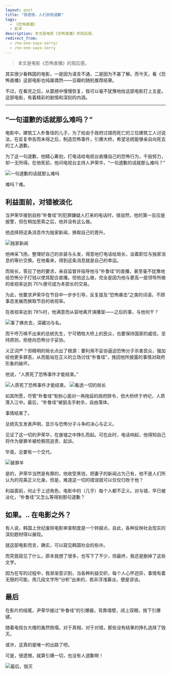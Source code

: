 ```yaml
---
layout: post
title: "很遗憾，人们拒绝道歉"
tags:
  - 《恐怖直播》
  - 影评
description: 本文是电影《恐怖直播》的观后感。
redirect_from:
  - /no-one-says-sorry/
  - /no-one-says-sorry
---
```


> 本文是电影《恐怖直播》的观后感。

其实很少看韩国的电影，一是因为语言不通，二是因为不甚了解。而今天，看《恐怖直播》这部电影也纯属偶然——豆瓣的随机推荐结果。

不过，在看完之后，从震撼中慢慢恢复，我可以毫不犹豫地给这部电影打上五星。这部电影，有着精彩的剧情和深刻的内涵。

---

## “一句道歉的话就那么难吗？”

电影中，建筑工人朴鲁珪的儿子，为了给由于政府过错而死亡的三位建筑工人讨说法，在反复申告而未得之后，制造恐怖事件，引爆大桥，希望总统能够亲自向死去的工人道歉。

为了这一句道歉，他精心筹划，打电话给电视台直播自己的恐怖行为，千般努力，却一无所得。在他死前，他问电视台主持人尹荣华，“一句道歉的话就那么难吗？”

![一句道歉的话就那么难吗](/image/8817191-776c6ed8b931e305.webp)

难吗？难。

## 利益面前，对错被淡化

当尹荣华接到自称“朴鲁珪”的犯罪嫌疑人打来的电话时，很自然，他的第一反应是报警，但在稍加思索之后，他并没有这么做。

他选择把这条消息作为独家新闻，换取自己的晋升。

![独家新闻](/image/8817191-f2a6ad06032a3f3f.webp)

他神采飞扬，整理好自己的衣装与头发，得意地打电话给局长，谈着职位与独家消息的等价交换。在他看来，得到这条消息就是自己的幸运。

而局长，答应了他的要求，亲自监督并指导他与“朴鲁珪”的直播，甚至毫不犹豫地给恐怖分子打钱以使其配合直播。但他这么做，完全是因为他与更高一层领导所做的收视率达到 70%便可成为本部长的交易。

为此，他要求尹荣华在节目中一步步引导，反复提及“恐怖袭击”之类的词语，不顾事态发展而换取节目的收视率。

在收视率达到 78%时，他满意而从容地离开演播室——之后的事，与他何干？

![事了拂衣去，深藏功与名。](/image/8817191-23ed8e7f031311bc.webp)

而千呼万唤不出来的总统先生，宁可牺牲大桥上的民众，也要保持国家的威信，坚持原则，拒绝向恐怖分子妥协。

义正词严？但精明的局长点出了根源：要利用不妥协逼迫恐怖分子杀害民众，强加给他更多罪恶，从而能站在正义的立场讨伐“朴鲁珪”，挽回他所披露的事情对政府形象的破坏。

他说，“人质死了恐怖事件才能结束。”

![人质死了恐怖事件才能结束。](/image/8817191-a0402a7851fdbe97.webp)
![看透一切的局长](/image/8817191-f8e35adeb2e2db60.webp)

如其所愿，尽管“朴鲁珪”有耐心面对一再拖延的政府辞令，但大桥终于坍圮，人质落入江中。最后，“朴鲁珪”被狙击手射杀，自由落体。

事情结束了。

总统先生发表声明，显示与恐怖分子斗争的决心与正义。

见证了这一切的尹荣华，在废墟之中挣扎而起。可在此时，电话响起，他得知自己将作为替罪羊被检察院追责、起诉。

毕竟，总要有一个交代。

![替罪羊](/image/8817191-9ba1bd325011ac53.webp)

是的，尹荣华当然是有罪的，他收受黑钱，把妻子的新闻占为己有，他不是人们所认为的完美正义化身。但是，难道这一切的错误就可以仅仅归咎于他？

利益面前，何止于上述角色，电影中的（几乎）每个人都不正义。对与错，早已被淡化，“朴鲁珪”又怎么等得到那句道歉？

## 如果。.. 在电影之外？

有人说，韩国上世纪废除电影审查制度是一个转捩点，自此，各种反映社会现实的深刻题材得以展现。

就这部电影而言，确实，可以窥见韩国社会的些许。

而究竟窥见了什么，原本我想了很多，也写下了不少，但最终，我还是删掉了这些文字。

因为在写的过程中，我渐渐意识到，当各种利益交织，每个人心怀迥异，事情有着无限的可能，用几段文字所“分析”出来的，若非浮浅寡淡，便是谬谈。

## 最后

在影片的结尾，尹荣华接过“朴鲁珪”的引爆器，背靠墙壁，闭上双眼，按下引爆键。

随着电视台大楼的轰然倒塌，对于真相，对于对错，那些没有结果的挣扎选择了毁灭。

或许，这真的是唯一的出路了吧。

可是，很遗憾，就算引爆一切，也没有人道歉啊！

![最后，毁灭](/image/8817191-f08d06162c36cc21.webp)

